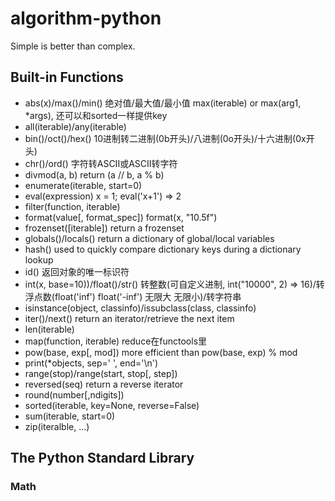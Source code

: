 # algorithm-python
Simple is better than complex.

## Built-in Functions
* abs(x)/max()/min() 绝对值/最大值/最小值 max(iterable) or max(arg1, *args), 还可以和sorted一样提供key
* all(iterable)/any(iterable)
* bin()/oct()/hex() 10进制转二进制(0b开头)/八进制(0o开头)/十六进制(0x开头)
* chr()/ord() 字符转ASCII或ASCII转字符
* divmod(a, b) return (a // b, a % b)
* enumerate(iterable, start=0)
* eval(expression) x = 1; eval('x+1') => 2
* filter(function, iterable)
* format(value[, format_spec]) format(x, "10.5f")
* frozenset([iterable]) return a frozenset
* globals()/locals() return a dictionary of global/local variables
* hash() used to quickly compare dictionary keys during a dictionary lookup
* id() 返回对象的唯一标识符
* int(x, base=10))/float()/str() 转整数(可自定义进制, int("10000", 2) => 16)/转浮点数(float('inf') float('-inf') 无限大 无限小)/转字符串
* isinstance(object, classinfo)/issubclass(class, classinfo)
* iter()/next() return an iterator/retrieve the next item
* len(iterable)
* map(function, iterable) reduce在functools里
* pow(base, exp[, mod]) more efficient than pow(base, exp) % mod
* print(*objects, sep=' ', end='\n')
* range(stop)/range(start, stop[, step])
* reversed(seq) return a reverse iterator
* round(number[,ndigits])
* sorted(iterable, key=None, reverse=False)
* sum(iterable, start=0)
* zip(iteralble, ...)

## The Python Standard Library
### Math
